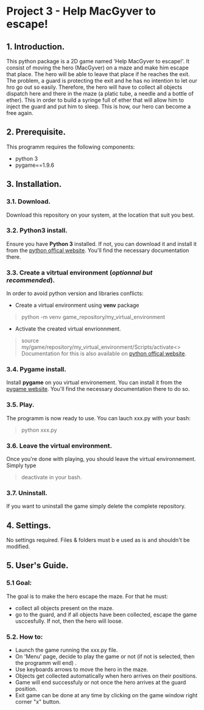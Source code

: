 # Project 3 - Help MacGyver to escape!

## 1. Introduction.
This python package is a 2D game named 'Help MacGyver to escape!'. It consist of moving the hero (MacGyver) on a maze and make him escape that place. The hero will be able to leave that place if he reaches the exit. The problem, a guard is protecting the exit and he has no intention to let our hro go out so easily. Therefore, the hero will have to collect all objects dispatch here and there in the maze (a platic tube, a needle and a bottle of ether). This in order to build a syringe full of ether that will allow him to inject the guard and put him to sleep. This is how, our hero can become a free again. 

## 2. Prerequisite.
This programm requires the following components:
* python 3
* pygame==1.9.6

## 3. Installation.
### 3.1. Download.
Download this repository on your system, at the location that suit you best.

### 3.2. Python3 install.
Ensure you have **Python 3** installed. If not, you can download it and install it from the [python offical website](https://www.python.org/). You'll find the necessary documentation there.

### 3.3. Create a vitrtual environment (*optionnal but recommended*).
In order to avoid python version and libraries conflicts:
* Create a virtual environment using **venv** package
> python -m venv game_repository/my_virtual_environment
* Activate the created virtual envrionnment.
> source my/game/repository/my_virtual_environment/Scripts/activate<>
Documentation for this is also available on [python offical website](https://www.python.org/).

### 3.4. Pygame install.
Install **pygame** on you virtual environement. You can  install it from the [pygame website](https://www.pygame.org/news). You'll find the necessary documentation there to do so.

### 3.5. Play.
The programm is now ready to use. You can lauch xxx.py with your bash:
> python xxx.py

### 3.6. Leave the virtual environment.
Once you're done with playing, you should leave the virtual environnement. Simply type
> deactivate
in your bash.

### 3.7. Uninstall.
If you want to uninstall the game simply delete the complete repository.

## 4. Settings.
No settings required. Files & folders must b e used as is and shouldn't be modified.

## 5. User's Guide.

### 5.1 Goal:
The goal is to make the hero escape the maze. For that he must:
* collect all objects present on the maze.
* go to the guard, and if all objects have been collected, escape the game usccesfully. If not, then the hero will loose.

### 5.2. How to:
* Launch the game running the xxx.py file.
* On 'Menu' page, decide to play the game or not (if not is selected, then the programm will end) .
* Use keyboards arrows to move the hero in the maze.
* Objects get collected automatically when hero arrives on their positions.
* Game will end successfuly or not once the hero arrives at the guard position.
* Exit game can be done at any time by clicking on the game window right corner "x" button.